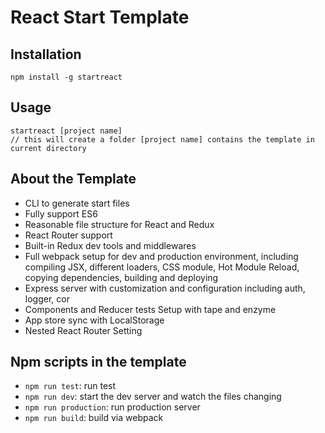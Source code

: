 React Start Template
=================

Installation
------------

    npm install -g startreact
    
Usage
------------

    startreact [project name]
    // this will create a folder [project name] contains the template in current directory

About the Template
------------

- CLI to generate start files
- Fully support ES6 
- Reasonable file structure for React and Redux
- React Router support
- Built-in Redux dev tools and middlewares 
- Full webpack setup for dev and production environment, including compiling JSX, different loaders, CSS module, Hot Module Reload, copying dependencies, building and deploying
- Express server with customization and configuration including auth, logger, cor 
- Components and Reducer tests Setup with tape and enzyme
- App store sync with LocalStorage 
- Nested React Router Setting

Npm scripts in the template
------------

- `npm run test`: run test
- `npm run dev`: start the dev server and watch the files changing
- `npm run production`: run production server
- `npm run build`: build via webpack
